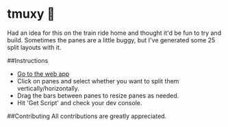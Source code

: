 # tmuxy :octopus:

Had an idea for this on the train ride home and thought it'd be fun to try and build.  Sometimes the panes are a little buggy, but I've generated some 25 split layouts with it.

##Instructions
- [Go to the web app](http://hedgerh.github.io/tmuxy)
- Click on panes and select whether you want to split them vertically/horizontally.
- Drag the bars between panes to resize panes as needed.
- Hit 'Get Script' and check your dev console.

##Contributing
All contributions are greatly appreciated.
